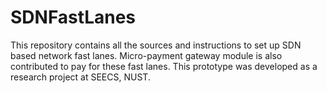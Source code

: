 # SDNFastLanes
This repository contains all the sources and instructions to set up SDN based network fast lanes. Micro-payment gateway module is also contributed to pay for these fast lanes. This prototype was developed as a research project at SEECS, NUST.
